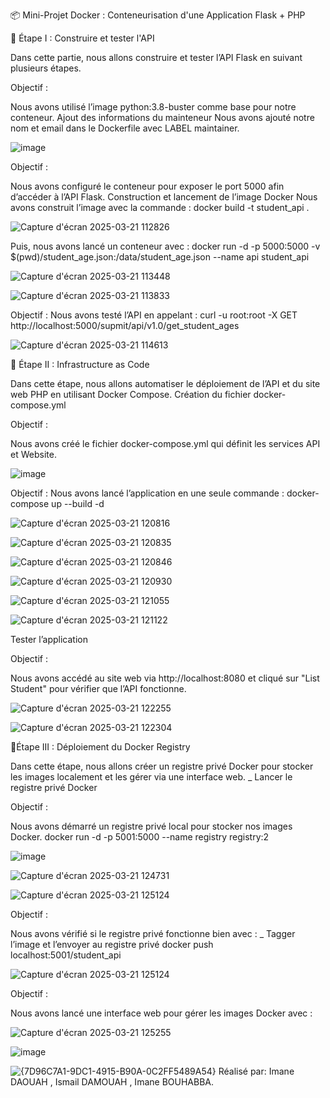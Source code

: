 📦 Mini-Projet Docker : Conteneurisation d'une Application Flask + PHP

📌 Étape I : Construire et tester l'API 

Dans cette partie, nous allons construire et tester l’API Flask en suivant plusieurs étapes.

Objectif :

Nous avons utilisé l’image python:3.8-buster comme base pour notre conteneur.
Ajout des informations du mainteneur
Nous avons ajouté notre nom et email dans le Dockerfile avec LABEL maintainer.

![image](https://github.com/user-attachments/assets/4ba07cee-5e44-4af9-9e11-721ebe9cb969)

 Objectif :

Nous avons configuré le conteneur pour exposer le port 5000 afin d’accéder à l’API Flask.
Construction et lancement de l’image Docker 
Nous avons construit l’image avec la commande :
docker build -t student_api .

![Capture d'écran 2025-03-21 112826](https://github.com/user-attachments/assets/52e33dca-809c-4e20-be69-97d81463ddf1)

Puis, nous avons lancé un conteneur avec :
docker run -d -p 5000:5000 -v $(pwd)/student_age.json:/data/student_age.json --name api student_api

![Capture d'écran 2025-03-21 113448](https://github.com/user-attachments/assets/b0824b76-d22b-425e-8704-30673f9f67a6)

![Capture d'écran 2025-03-21 113833](https://github.com/user-attachments/assets/c92c3a03-5922-4da6-8575-c6253cb06e0f)


 Objectif :
Nous avons testé l’API en appelant :
curl -u root:root -X GET http://localhost:5000/supmit/api/v1.0/get_student_ages

![Capture d'écran 2025-03-21 114613](https://github.com/user-attachments/assets/8cbe828c-3184-4421-93e6-f6c292309c1c)


📌 Étape II : Infrastructure as Code 

Dans cette étape, nous allons automatiser le déploiement de l’API et du site web PHP en utilisant Docker Compose. 
Création du fichier docker-compose.yml

 Objectif :

Nous avons créé le fichier docker-compose.yml qui définit les services API et Website.

![image](https://github.com/user-attachments/assets/216c54b1-c9fb-4cdf-91bc-53aeb06be968)

 Objectif :
Nous avons lancé l’application en une seule commande :
docker-compose up --build -d

![Capture d'écran 2025-03-21 120816](https://github.com/user-attachments/assets/c7fc58ca-4485-418a-b3c1-71f7d48ea0e2)

![Capture d'écran 2025-03-21 120835](https://github.com/user-attachments/assets/9b75725f-2437-49cf-9518-95d124344e8c)

![Capture d'écran 2025-03-21 120846](https://github.com/user-attachments/assets/1a274f91-07ee-4d5d-8a80-9a5e146b4112)

![Capture d'écran 2025-03-21 120930](https://github.com/user-attachments/assets/1bcb483b-71e0-4a28-b63e-656d3852e5a6)

![Capture d'écran 2025-03-21 121055](https://github.com/user-attachments/assets/94fdfcbc-fdd7-4536-a2a4-604ae8905533)

![Capture d'écran 2025-03-21 121122](https://github.com/user-attachments/assets/5e6356a9-16f3-495e-876f-304044a00af8)

Tester l’application

 Objectif :

Nous avons accédé au site web via http://localhost:8080 et cliqué sur "List Student" pour vérifier que l’API fonctionne.

![Capture d'écran 2025-03-21 122255](https://github.com/user-attachments/assets/77860423-9e82-40d0-a54e-e962394b0cc3)

![Capture d'écran 2025-03-21 122304](https://github.com/user-attachments/assets/4116a872-aa27-466a-bb2a-4c6dde2b937e)

📌Étape III : Déploiement du Docker Registry 

Dans cette étape, nous allons créer un registre privé Docker pour stocker les images localement et les gérer via une interface web. 
_ Lancer le registre privé Docker

 Objectif :

Nous avons démarré un registre privé local pour stocker nos images Docker.
docker run -d -p 5001:5000 --name registry registry:2

![image](https://github.com/user-attachments/assets/a056bce5-f84d-448a-b17c-3b722c4245e6)

![Capture d'écran 2025-03-21 124731](https://github.com/user-attachments/assets/5d60e269-08a5-4fea-a588-3ca755bd3b5b)

![Capture d'écran 2025-03-21 125124](https://github.com/user-attachments/assets/724bd8b7-df6d-46d4-baef-d14105f932d3)


 Objectif :

Nous avons vérifié si le registre privé fonctionne bien avec :
_ Tagger l’image et l’envoyer au registre privé
docker push localhost:5001/student_api

![Capture d'écran 2025-03-21 125124](https://github.com/user-attachments/assets/21af6588-82f5-4a96-970e-68e987fa0506)


 Objectif :

Nous avons lancé une interface web pour gérer les images Docker avec :

![Capture d'écran 2025-03-21 125255](https://github.com/user-attachments/assets/4369e600-db46-41cf-9096-367b552f4a74)

![image](https://github.com/user-attachments/assets/aa960892-6021-4669-af92-71dce1a8fcf1)

![{7D96C7A1-9DC1-4915-B90A-0C2FF5489A54}](https://github.com/user-attachments/assets/f6a4cad5-ab8a-453f-b6de-5c45de48131b)
Réalisé par: Imane DAOUAH , Ismail DAMOUAH , Imane BOUHABBA.



